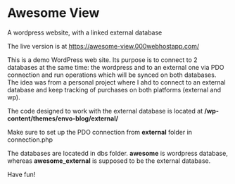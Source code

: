 # Awesome View
A wordpress website, with a linked external database

The live version is at https://awesome-view.000webhostapp.com/

This is a demo WordPress web site. 
Its purpose is to connect to 2 databases at the same time: the wordpress and to an external one via PDO connection and run operations which will be synced on both databases.
The idea was from a personal project where I ahd to connect to an external database and keep tracking of purchases on both platforms (external and wp).

The code designed to work with the external database is located at <b>/wp-content/themes/envo-blog/external/</b>

Make sure to set up the PDO connection from <b>external</b> folder in connection.php 

The databases are locatedd in dbs folder. <b>awesome</b> is wordpress database, whereas <b>awesome_external</b> is supposed to be the external database.

Have fun!
